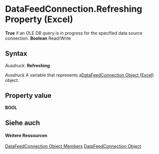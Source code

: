 
# DataFeedConnection.Refreshing Property (Excel)

 **True** if an OLE DB query is in progress for the specified data source connection. **Boolean** Read/Write


## Syntax

 _Ausdruck_. **Refreshing**

 _Ausdruck_ A variable that represents a[DataFeedConnection Object (Excel)](2ccb242b-28d5-3baf-78be-aa8f7478f4b6.md) object.


## Property value

 **BOOL**


## Siehe auch


#### Weitere Ressourcen


[DataFeedConnection Object Members](http://msdn.microsoft.com/library/33157c0b-c8d1-355f-8e72-3c7738ff67af%28Office.15%29.aspx)
[DataFeedConnection Object](2ccb242b-28d5-3baf-78be-aa8f7478f4b6.md)